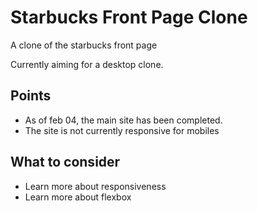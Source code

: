 # Starbucks Front Page Clone

A clone of the starbucks front page

Currently aiming for a desktop clone.

## Points
* As of feb 04, the main site has been completed.
* The site is not currently responsive for mobiles

## What to consider
* Learn more about responsiveness
* Learn more about flexbox
